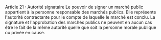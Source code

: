 Article 21 : Autorité signataire
Le pouvoir de signer un marché public appartient à la personne
responsable des marchés publics.
Elle représente l'autorité contractante pour le compte de laquelle le
marché est conclu.
La signature et l'approbation des marchés publics ne peuvent en aucun
cas être le fait de la même autorité quelle que soit la personne morale
publique ou privée en cause.